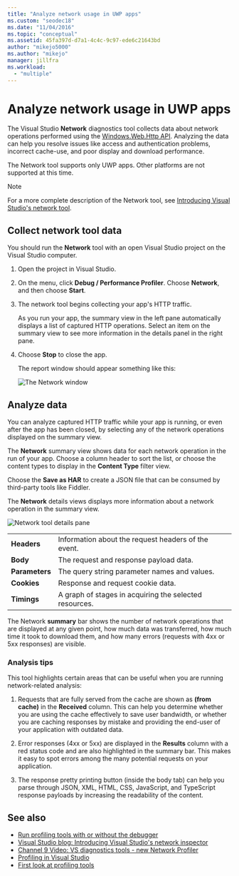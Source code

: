 ```yaml
---
title: "Analyze network usage in UWP apps"
ms.custom: "seodec18"
ms.date: "11/04/2016"
ms.topic: "conceptual"
ms.assetid: 45fa397d-d7a1-4c4c-9c97-ede6c21643bd
author: "mikejo5000"
ms.author: "mikejo"
manager: jillfra
ms.workload:
  - "multiple"
---
```

# Analyze network usage in UWP apps
The Visual Studio **Network** diagnostics tool collects data about network operations performed using the [Windows.Web.Http API](/uwp/api/windows.web.http). Analyzing the data can help you resolve issues like access and authentication problems, incorrect cache-use, and poor display and download performance.

 The Network tool supports only UWP apps. Other platforms are not supported at this time.

> [!NOTE]
> For a more complete description of the Network tool, see [Introducing Visual Studio's network tool](https://devblogs.microsoft.com/visualstudio/introducing-visual-studios-network-tool/).

## Collect network tool data
 You should run the **Network** tool with an open Visual Studio project on the Visual Studio computer.

1. Open the project in Visual Studio.

2. On the  menu, click **Debug / Performance Profiler**. Choose **Network**, and then choose **Start**.

3. The network tool begins collecting your app's HTTP traffic.

    As you run your app, the summary view in the left pane automatically displays a list of captured HTTP operations. Select an item on the summary view to see more information in the details panel in the right pane.

4. Choose **Stop** to close the app.

   The report window should appear something like this:

   ![The Network window](../profiling/media/network_fullwindow.png "NETWORK_FullWindow")

## Analyze data
 You can analyze captured HTTP traffic while your app is running, or even after the app has been closed, by selecting any of the network operations displayed on the summary view.

 The **Network** summary view shows data for each network operation in the run of your app. Choose a column header to sort the list, or choose the content types to display in the **Content Type** filter view.

 Choose the **Save as HAR** to create a JSON file that can be consumed by third-party tools like Fiddler.

 The **Network** details views displays more information about a network operation in the summary view.

 ![Network tool details pane](../profiling/media/network_detailsviewpane.png "NETWORK_DetailsViewPane")

|||
|-|-|
|**Headers**|Information about the request headers of the event.|
|**Body**|The request and response payload data.|
|**Parameters**|The query string parameter names and values.|
|**Cookies**|Response and request cookie data.|
|**Timings**|A graph of stages in acquiring the selected resources.|

 The Network **summary** bar shows the number of network operations that are displayed at any given point, how much data was transferred, how much time it took to download them, and how many errors (requests with 4xx or 5xx responses) are visible.

### Analysis tips
 This tool highlights certain areas that can be useful when you are running network-related analysis:

1. Requests that are fully served from the cache are shown as **(from cache)** in the **Received** column. This can help you determine whether you are using the cache effectively to save user bandwidth, or whether you are caching responses by mistake and providing the end-user of your application with outdated data.

2. Error responses (4xx or 5xx) are displayed in the **Results** column with a red status code and are also highlighted in the summary bar. This makes it easy to spot errors among the many potential requests on your application.

3. The response pretty printing button (inside the body tab) can help you parse through JSON, XML, HTML, CSS, JavaScript, and TypeScript response payloads by increasing the readability of the content.

## See also

- [Run profiling tools with or without the debugger](../profiling/running-profiling-tools-with-or-without-the-debugger.md)
- [Visual Studio blog: Introducing Visual Studio's network inspector](http://go.microsoft.com/fwlink/?LinkId=535022)
- [Channel 9 Video: VS diagnostics tools - new Network Profiler](https://channel9.msdn.com/Series/ConnectOn-Demand/206)
- [Profiling in Visual Studio](../profiling/index.md)
- [First look at profiling tools](../profiling/profiling-feature-tour.md)